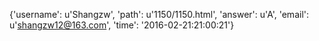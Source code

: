 {'username': u'Shangzw', 'path': u'1150/1150.html', 'answer': u'A', 'email': u'shangzw12@163.com', 'time': '2016-02-21:21:00:21'}
